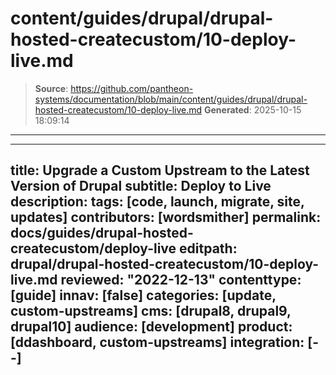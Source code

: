 # content/guides/drupal/drupal-hosted-createcustom/10-deploy-live.md

> **Source**: https://github.com/pantheon-systems/documentation/blob/main/content/guides/drupal/drupal-hosted-createcustom/10-deploy-live.md
> **Generated**: 2025-10-15 18:09:14

---

---
title: Upgrade a Custom Upstream to the Latest Version of Drupal
subtitle: Deploy to Live
description: 
tags: [code, launch, migrate, site, updates]
contributors: [wordsmither]
permalink: docs/guides/drupal-hosted-createcustom/deploy-live
editpath: drupal/drupal-hosted-createcustom/10-deploy-live.md
reviewed: "2022-12-13"
contenttype: [guide]
innav: [false]
categories: [update, custom-upstreams]
cms: [drupal8, drupal9, drupal10]
audience: [development]
product: [ddashboard, custom-upstreams]
integration: [--]
---

<Partial file="drupal/deploy-live.md" />
